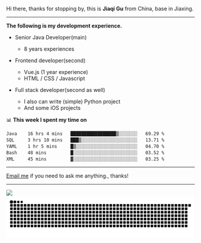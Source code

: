 Hi there, thanks for stopping by, this is **Jiaqi Gu** from China, base in Jiaxing.

---

**The following is my development experience.**

- Senior Java Developer(main)
  - 8 years experiences

- Frontend developer(second)
  - Vue.js (1 year experience)
  - HTML / CSS / Javascript
  
- Full stack developer(second as well)
  - I also can write (simple) Python project
  - And some iOS projects

📊 **This week I spent my time on**
<!--START_SECTION:waka-->

```txt
Java    16 hrs 4 mins   █████████████████▒░░░░░░░   69.29 %
SQL     3 hrs 10 mins   ███▒░░░░░░░░░░░░░░░░░░░░░   13.71 %
YAML    1 hr 5 mins     █▒░░░░░░░░░░░░░░░░░░░░░░░   04.70 %
Bash    48 mins         █░░░░░░░░░░░░░░░░░░░░░░░░   03.52 %
XML     45 mins         ▓░░░░░░░░░░░░░░░░░░░░░░░░   03.25 %
```

<!--END_SECTION:waka-->

---

[Email me](mailto:htk2klwgr@mozmail.com?subject=Hiring_from_GitHub) if you need to ask me anything., thanks!

---

![]( https://visitor-badge.glitch.me/badge?page_id=githubgujiaqi)
![]( https://github.com/droid-Q/droid-Q/raw/output/github-contribution-grid-snake.svg#gh-dark-mode-only)
